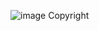 ![image](https://github.com/user-attachments/assets/e5d50b1b-d993-4010-8457-92a8d8a560cf)
Copyright
